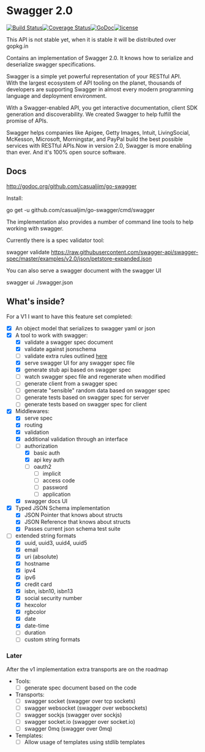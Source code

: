 Swagger 2.0
===========

[![Build Status](https://travis-ci.org/casualjim/go-swagger.svg?branch=master)](https://travis-ci.org/casualjim/go-swagger)[![Coverage Status](https://coveralls.io/repos/casualjim/go-swagger/badge.svg?branch=master)](https://coveralls.io/r/casualjim/go-swagger?branch=master)[![GoDoc](https://godoc.org/github.com/casualjim/go-swagger?status.svg)](http://godoc.org/github.com/casualjim/go-swagger)[![license](http://img.shields.io/badge/license-Apache%20v2-orange.svg)](https://raw.githubusercontent.com/swagger-api/swagger-spec/master/LICENSE)

This API is not stable yet, when it is stable it will be distributed over gopkg.in

Contains an implementation of Swagger 2.0. It knows how to serialize and deserialize swagger specifications.

Swagger is a simple yet powerful representation of your RESTful API.  
With the largest ecosystem of API tooling on the planet, thousands of developers are supporting Swagger in almost every modern programming language and deployment environment.

With a Swagger-enabled API, you get interactive documentation, client SDK generation and discoverability. We created Swagger to help fulfill the promise of APIs.

Swagger helps companies like Apigee, Getty Images, Intuit, LivingSocial, McKesson, Microsoft, Morningstar, and PayPal build the best possible services with RESTful APIs.Now in version 2.0, Swagger is more enabling than ever. And it's 100% open source software.

Docs
----

http://godoc.org/github.com/casualjim/go-swagger

Install:

go get -u github.com/casualjim/go-swagger/cmd/swagger

The implementation also provides a number of command line tools to help working with swagger.

Currently there is a spec validator tool:

swagger validate https://raw.githubusercontent.com/swagger-api/swagger-spec/master/examples/v2.0/json/petstore-expanded.json

You can also serve a swagger document with the swagger UI

swagger ui ./swagger.json

What's inside?
--------------

For a V1 I want to have this feature set completed:

-	[x] An object model that serializes to swagger yaml or json
-	[x] A tool to work with swagger:
	-	[x] validate a swagger spec document
	-	[x] validate against jsonschema
	-	[ ] validate extra rules outlined [here](https://github.com/apigee-127/swagger-tools/blob/master/docs/Swagger_Validation.md)
	-	[x] serve swagger UI for any swagger spec file
	-	[x] generate stub api based on swagger spec
	-	[ ] watch swagger spec file and regenerate when modified
	-	[ ] generate client from a swagger spec
	-	[ ] generate "sensible" random data based on swagger spec
	-	[ ] generate tests based on swagger spec for server
	-	[ ] generate tests based on swagger spec for client
-	[x] Middlewares:
	-	[x] serve spec
	-	[x] routing
	-	[x] validation
	-	[x] additional validation through an interface
	-	[ ] authorization
		-	[x] basic auth
		-	[x] api key auth
		-	[ ] oauth2
			-	[ ] implicit
			-	[ ] access code
			-	[ ] password
			-	[ ] application
	-	[x] swagger docs UI
-	[x] Typed JSON Schema implementation
	-	[x] JSON Pointer that knows about structs
	-	[x] JSON Reference that knows about structs
	-	[x] Passes current json schema test suite
-	[ ] extended string formats
	-	[x] uuid, uuid3, uuid4, uuid5
	-	[x] email
	-	[x] uri (absolute)
	-	[x] hostname
	-	[x] ipv4
	-	[x] ipv6
	-	[x] credit card
	-	[x] isbn, isbn10, isbn13
	-	[x] social security number
	-	[x] hexcolor
	-	[x] rgbcolor
	-	[x] date
	-	[x] date-time
	-	[ ] duration
	-	[ ] custom string formats

### Later

After the v1 implementation extra transports are on the roadmap

-	Tools:
	-	[ ] generate spec document based on the code
-	Transports:
	-	[ ] swagger socket (swagger over tcp sockets)
	-	[ ] swagger websocket (swagger over websockets)
	-	[ ] swagger sockjs (swagger over sockjs)
	-	[ ] swagger socket.io (swagger over socket.io)
	-	[ ] swagger 0mq (swagger over 0mq)
-	Templates:
	-	[ ] Allow usage of templates using stdlib templates
